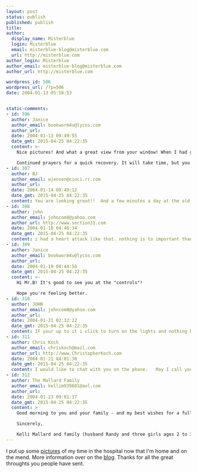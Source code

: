 ```yaml
---
layout: post
status: publish
published: publish
title: 
author:
  display_name: Misterblue
  login: Misterblue
  email: misterblue-blog@misterblue.com
  url: http://misterblue.com
author_login: Misterblue
author_email: misterblue-blog@misterblue.com
author_url: http://misterblue.com

wordpress_id: 506
wordpress_url: /?p=506
date: 2004-01-13 05:58:53


static-comments:
- id: 306
  author: Janice
  author_email: bookworm4u@lycos.com
  author_url: 
  date: 2004-01-13 09:49:55
  date_gmt: 2015-04-25 04:22:35
  content: >-
    Nice pictures! And what a great view from your window! When I had gallbladder surgery last May, all I had to look out at was a brick wall. LOL

    Continued prayers for a quick recovery. It will take time, but you will get your strength back.
- id: 307
  author: BJ
  author_email: wjensen@cinci.rr.com
  author_url: 
  date: 2004-01-14 08:49:12
  date_gmt: 2015-04-25 04:22:35
  content: You are looking great!!  And a few minutes a day at the old 'puter will have you back to rarin' to go in no time flat!!  Enjoyed the pictures.. Glad you are doing so well.
- id: 308
  author: john
  author_email: johncom8@yahoo.com
  author_url: http://www.section31.com
  date: 2004-01-18 04:46:34
  date_gmt: 2015-04-25 04:22:35
  content: i had a heart attack like that. nothing is to important than your heath and having a lower stressed life. If you have to give some things up to feel better then do it. i had to give up drinking beer and smokeing and go on a diet because they said if i didn't i would more than likly die that was 6 years ago and now i feel great lossed 40 pounds and my family is more happy with me than ever before, and get your heart checked ever few months.
- id: 309
  author: Janice
  author_email: bookworm4u@lycos.com
  author_url: 
  date: 2004-01-19 08:44:58
  date_gmt: 2015-04-25 04:22:35
  content: >-
    Hi Mr.B! It's good to see you at the "controls"!

    Hope you're feeling better.
- id: 310
  author: JOHN
  author_email: johncom8@yahoo.com
  author_url: 
  date: 2004-01-21 02:32:22
  date_gmt: 2015-04-25 04:22:35
  content: IF your up to it i click to turn on the lights and nothing happens just let know that.
- id: 311
  author: Chris Koch
  author_email: chriskoch@mail.com
  author_url: http://www.ChristopherKoch.com
  date: 2004-01-21 04:01:30
  date_gmt: 2015-04-25 04:22:35
  content: I would like to chat with you on the phone.   May I call you?   Just for a few minutes. Chris
- id: 312
  author: The Mallard Family
  author_email: kellim939801@aol.com
  author_url: 
  date: 2004-01-23 09:01:37
  date_gmt: 2015-04-25 04:22:35
  content: >
    Good morning to you and your family - and my best wishes for a full, speedy recovery.  My own mother has been hospitalized 700 miles away with a stroke and diabetes complications, so please know that I do feel for you and your family.  Any time a loved one goes through a medical crisis is tough on the whole family unit.  You take good care.  We love the Livingroom Cam!!!!!

    Sincerely,

    Kelli Mallard and family (husband Randy and three girls ages 2 to 10)
---
```

I put up some 
<a href="http://pics.misterblue.com/20040101-Heart/">pictures</a>
 of my time in the hospital now that I'm home and on the mend.
More information over on the
<a href="http://misterblue.com/">blog</a>.
Thanks for all the great throughts you people have sent.
